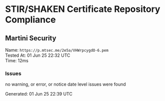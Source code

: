 # STIR/SHAKEN Certificate Repository Compliance

## Martini Security

Name: `https://p.mtsec.me/2e5a/VHWrpcygdO-6.pem`\
Tested At: 01 Jun 25 22:32 UTC\
Time: 12ms

### Issues

no warning, or error, or notice date level issues were found

Generated: 01 Jun 25 22:39 UTC